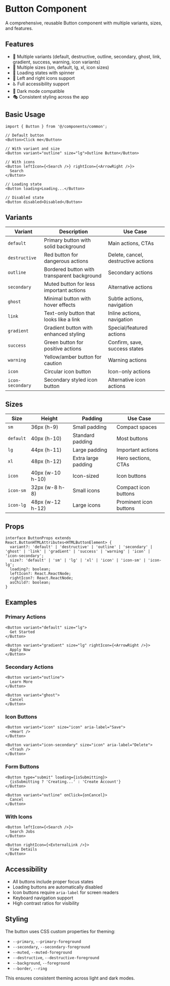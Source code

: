 # Button Component

A comprehensive, reusable Button component with multiple variants, sizes, and features.

## Features

- 🎨 Multiple variants (default, destructive, outline, secondary, ghost, link, gradient, success, warning, icon variants)
- 📏 Multiple sizes (sm, default, lg, xl, icon sizes)
- 🎯 Loading states with spinner
- 🎪 Left and right icons support
- ♿ Full accessibility support
- 🌙 Dark mode compatible
- 🎭 Consistent styling across the app

## Basic Usage

```tsx
import { Button } from '@/components/common';

// Default button
<Button>Click me</Button>

// With variant and size
<Button variant="outline" size="lg">Outline Button</Button>

// With icons
<Button leftIcon={<Search />} rightIcon={<ArrowRight />}>
  Search
</Button>

// Loading state
<Button loading>Loading...</Button>

// Disabled state
<Button disabled>Disabled</Button>
```

## Variants

| Variant | Description | Use Case |
|---------|-------------|----------|
| `default` | Primary button with solid background | Main actions, CTAs |
| `destructive` | Red button for dangerous actions | Delete, cancel, destructive actions |
| `outline` | Bordered button with transparent background | Secondary actions |
| `secondary` | Muted button for less important actions | Alternative actions |
| `ghost` | Minimal button with hover effects | Subtle actions, navigation |
| `link` | Text-only button that looks like a link | Inline actions, navigation |
| `gradient` | Gradient button with enhanced styling | Special/featured actions |
| `success` | Green button for positive actions | Confirm, save, success states |
| `warning` | Yellow/amber button for caution | Warning actions |
| `icon` | Circular icon button | Icon-only actions |
| `icon-secondary` | Secondary styled icon button | Alternative icon actions |

## Sizes

| Size | Height | Padding | Use Case |
|------|--------|---------|----------|
| `sm` | 36px (h-9) | Small padding | Compact spaces |
| `default` | 40px (h-10) | Standard padding | Most buttons |
| `lg` | 44px (h-11) | Large padding | Important actions |
| `xl` | 48px (h-12) | Extra large padding | Hero sections, CTAs |
| `icon` | 40px (w-10 h-10) | Icon-sized | Icon buttons |
| `icon-sm` | 32px (w-8 h-8) | Small icons | Compact icon buttons |
| `icon-lg` | 48px (w-12 h-12) | Large icons | Prominent icon buttons |

## Props

```tsx
interface ButtonProps extends React.ButtonHTMLAttributes<HTMLButtonElement> {
  variant?: 'default' | 'destructive' | 'outline' | 'secondary' | 'ghost' | 'link' | 'gradient' | 'success' | 'warning' | 'icon' | 'icon-secondary';
  size?: 'default' | 'sm' | 'lg' | 'xl' | 'icon' | 'icon-sm' | 'icon-lg';
  loading?: boolean;
  leftIcon?: React.ReactNode;
  rightIcon?: React.ReactNode;
  asChild?: boolean;
}
```

## Examples

### Primary Actions
```tsx
<Button variant="default" size="lg">
  Get Started
</Button>

<Button variant="gradient" size="lg" rightIcon={<ArrowRight />}>
  Apply Now
</Button>
```

### Secondary Actions
```tsx
<Button variant="outline">
  Learn More
</Button>

<Button variant="ghost">
  Cancel
</Button>
```

### Icon Buttons
```tsx
<Button variant="icon" size="icon" aria-label="Save">
  <Heart />
</Button>

<Button variant="icon-secondary" size="icon" aria-label="Delete">
  <Trash />
</Button>
```

### Form Buttons
```tsx
<Button type="submit" loading={isSubmitting}>
  {isSubmitting ? 'Creating...' : 'Create Account'}
</Button>

<Button variant="outline" onClick={onCancel}>
  Cancel
</Button>
```

### With Icons
```tsx
<Button leftIcon={<Search />}>
  Search Jobs
</Button>

<Button rightIcon={<ExternalLink />}>
  View Details
</Button>
```

## Accessibility

- All buttons include proper focus states
- Loading buttons are automatically disabled
- Icon buttons require `aria-label` for screen readers
- Keyboard navigation support
- High contrast ratios for visibility

## Styling

The button uses CSS custom properties for theming:
- `--primary`, `--primary-foreground`
- `--secondary`, `--secondary-foreground`
- `--muted`, `--muted-foreground`
- `--destructive`, `--destructive-foreground`
- `--background`, `--foreground`
- `--border`, `--ring`

This ensures consistent theming across light and dark modes.